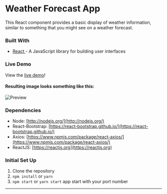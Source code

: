 # Weather Forecast App



This React component provides a basic display of weather information, similar to something that you might see on a weather forecast.


### Built With
- [React ](https://reactjs.org/)- A JavaScript library for building user interfaces

### Live Demo
View the [live demo](https://)!


#### Resulting image looks something like this:
![Preview](http://i.imgur.com/nameimage.png)


### Dependencies

- Node: [http://nodejs.org/](http://nodejs.org/)
- React-Bootstrap: [https://react-bootstrap.github.io/](https://react-bootstrap.github.io/)
- Axios: [https://www.npmjs.com/package/react-axios/](https://www.npmjs.com/package/react-axios/)
- ReactJS: [https://reactjs.org](https://reactjs.org)

### Initial Set Up

1. Clone the repository
2. `npm install` or `yarn`
3. `npm start` or `yarn start` app start with your port number
-------------------------------------------------------------------

